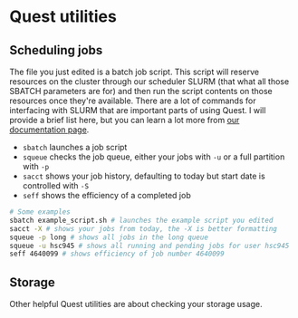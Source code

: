 # Quest utilities

## Scheduling jobs

The file you just edited is a batch job script. This script will reserve resources on the 
cluster through our scheduler SLURM (that what all those SBATCH parameters are for) and 
then run the script contents on those resources once they're available. There are a lot 
of commands for interfacing with SLURM that are important parts of using Quest. I will 
provide a brief list here, but you can learn a lot more from [our documentation page](https://services.northwestern.edu/TDClient/30/Portal/KB/ArticleDet?ID=1964).

- `sbatch` launches a job script
- `squeue` checks the job queue, either your jobs with `-u` or a full partition with `-p`
- `sacct` shows your job history, defaulting to today but start date is controlled with `-S`
- `seff` shows the efficiency of a completed job

```bash
# Some examples
sbatch example_script.sh # launches the example script you edited
sacct -X # shows your jobs from today, the -X is better formatting
squeue -p long # shows all jobs in the long queue
squeue -u hsc945 # shows all running and pending jobs for user hsc945
seff 4640099 # shows efficiency of job number 4640099
```

## Storage

Other helpful Quest utilities are about checking your storage usage. 